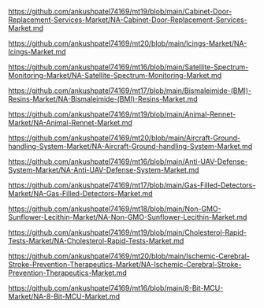 <p><a href="https://github.com/ankushpatel74169/mt19/blob/main/Cabinet-Door-Replacement-Services-Market/NA-Cabinet-Door-Replacement-Services-Market.md">https://github.com/ankushpatel74169/mt19/blob/main/Cabinet-Door-Replacement-Services-Market/NA-Cabinet-Door-Replacement-Services-Market.md</a></p><p><a href="https://github.com/ankushpatel74169/mt20/blob/main/Icings-Market/NA-Icings-Market.md">https://github.com/ankushpatel74169/mt20/blob/main/Icings-Market/NA-Icings-Market.md</a></p><p><a href="https://github.com/ankushpatel74169/mt16/blob/main/Satellite-Spectrum-Monitoring-Market/NA-Satellite-Spectrum-Monitoring-Market.md">https://github.com/ankushpatel74169/mt16/blob/main/Satellite-Spectrum-Monitoring-Market/NA-Satellite-Spectrum-Monitoring-Market.md</a></p><p><a href="https://github.com/ankushpatel74169/mt17/blob/main/Bismaleimide-(BMI)-Resins-Market/NA-Bismaleimide-(BMI)-Resins-Market.md">https://github.com/ankushpatel74169/mt17/blob/main/Bismaleimide-(BMI)-Resins-Market/NA-Bismaleimide-(BMI)-Resins-Market.md</a></p><p><a href="https://github.com/ankushpatel74169/mt19/blob/main/Animal-Rennet-Market/NA-Animal-Rennet-Market.md">https://github.com/ankushpatel74169/mt19/blob/main/Animal-Rennet-Market/NA-Animal-Rennet-Market.md</a></p><p><a href="https://github.com/ankushpatel74169/mt20/blob/main/Aircraft-Ground-handling-System-Market/NA-Aircraft-Ground-handling-System-Market.md">https://github.com/ankushpatel74169/mt20/blob/main/Aircraft-Ground-handling-System-Market/NA-Aircraft-Ground-handling-System-Market.md</a></p><p><a href="https://github.com/ankushpatel74169/mt16/blob/main/Anti-UAV-Defense-System-Market/NA-Anti-UAV-Defense-System-Market.md">https://github.com/ankushpatel74169/mt16/blob/main/Anti-UAV-Defense-System-Market/NA-Anti-UAV-Defense-System-Market.md</a></p><p><a href="https://github.com/ankushpatel74169/mt17/blob/main/Gas-Filled-Detectors-Market/NA-Gas-Filled-Detectors-Market.md">https://github.com/ankushpatel74169/mt17/blob/main/Gas-Filled-Detectors-Market/NA-Gas-Filled-Detectors-Market.md</a></p><p><a href="https://github.com/ankushpatel74169/mt18/blob/main/Non-GMO-Sunflower-Lecithin-Market/NA-Non-GMO-Sunflower-Lecithin-Market.md">https://github.com/ankushpatel74169/mt18/blob/main/Non-GMO-Sunflower-Lecithin-Market/NA-Non-GMO-Sunflower-Lecithin-Market.md</a></p><p><a href="https://github.com/ankushpatel74169/mt19/blob/main/Cholesterol-Rapid-Tests-Market/NA-Cholesterol-Rapid-Tests-Market.md">https://github.com/ankushpatel74169/mt19/blob/main/Cholesterol-Rapid-Tests-Market/NA-Cholesterol-Rapid-Tests-Market.md</a></p><p><a href="https://github.com/ankushpatel74169/mt20/blob/main/Ischemic-Cerebral-Stroke-Prevention-Therapeutics-Market/NA-Ischemic-Cerebral-Stroke-Prevention-Therapeutics-Market.md">https://github.com/ankushpatel74169/mt20/blob/main/Ischemic-Cerebral-Stroke-Prevention-Therapeutics-Market/NA-Ischemic-Cerebral-Stroke-Prevention-Therapeutics-Market.md</a></p><p><a href="https://github.com/ankushpatel74169/mt16/blob/main/8-Bit-MCU-Market/NA-8-Bit-MCU-Market.md">https://github.com/ankushpatel74169/mt16/blob/main/8-Bit-MCU-Market/NA-8-Bit-MCU-Market.md</a></p>
